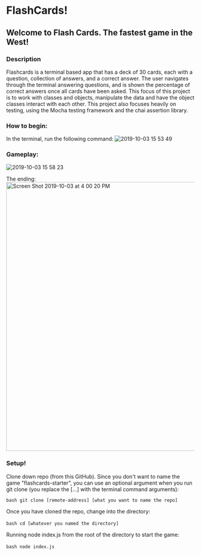 # FlashCards!

## Welcome to Flash Cards. The fastest game in the West!

### Description

Flashcards is a terminal based app that has a deck of 30 cards, each with a question, collection of answers, and a correct answer. The user navigates through the terminal answering questions, and is shown the percentage of correct answers once all cards have been asked. This focus of this project is to work with classes and objects, manipulate the data and have the object classes interact with each other. This project also focuses heavily on testing, using the Mocha testing framework and the chai assertion library. 

### How to begin:

In the terminal, run the following command:
![2019-10-03 15 53 49](https://user-images.githubusercontent.com/52764657/66167097-6c1bfd80-e5f6-11e9-98e6-377d5c470474.gif)

### Gameplay:
![2019-10-03 15 58 23](https://user-images.githubusercontent.com/52764657/66167221-c1f0a580-e5f6-11e9-95f3-f4a00771e021.gif)

The ending:<br>
<img width="717" alt="Screen Shot 2019-10-03 at 4 00 20 PM" src="https://user-images.githubusercontent.com/52764657/66167297-fbc1ac00-e5f6-11e9-938e-4725146ab644.png">

### Setup!
Clone down repo (from this GitHub). Since you don't want to name the game "flashcards-starter", you can use an optional argument when you run git clone (you replace the [...] with the terminal command arguments):

`bash
git clone [remote-address] [what you want to name the repo]`

Once you have cloned the repo, change into the directory:<br><br>
`bash
cd [whatever you named the directory]`

Running node index.js from the root of the directory to start the game:<br><br>
`bash
node index.js`
